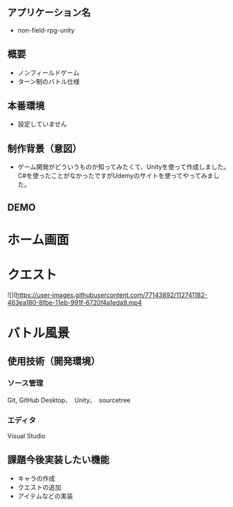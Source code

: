 ## アプリケーション名
- non-field-rpg-unity


## 概要
- ノンフィールドゲーム
- ターン制のバトル仕様

## 本番環境
- 設定していません

  
## 制作背景（意図）
- ゲーム開発がどういうものか知ってみたくて、Unityを使って作成しました。<br>
C#を使ったことがなかったですがUdemyのサイトを使ってやってみました。


## DEMO
# ホーム画面



# クエスト

![](https://user-images.githubusercontent.com/77143892/112741182-463ea180-8fbe-11eb-991f-6720f4a1eda9.mp4

# バトル風景






## 使用技術（開発環境）

### ソース管理
Git, GitHub Desktop、　Unity、　sourcetree

### エディタ
Visual Studio

## 課題今後実装したい機能
- キャラの作成
- クエストの追加
- アイテムなどの実装
